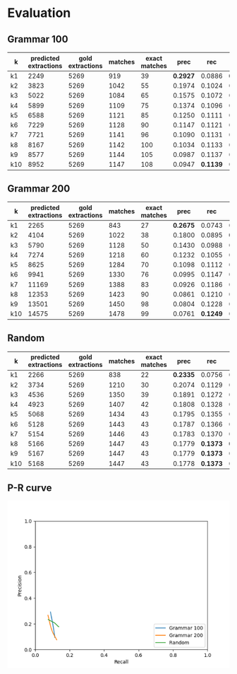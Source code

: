 # Evaluation
## Grammar 100

|  k | predicted extractions | gold extractions | matches | exact matches | prec | rec | F1 |
|-------------- | -------------- | -------------- | -------------- | -------------- | -------------- | -------------- | -------------- | 
| k1 | 2249 | 5269 | 919 | 39 | **0.2927** | 0.0886 | **0.1360** | 
| k2 | 3823 | 5269 | 1042 | 55 | 0.1974 | 0.1024 | 0.1349 | 
| k3 | 5022 | 5269 | 1084 | 65 | 0.1575 | 0.1072 | 0.1275 | 
| k4 | 5899 | 5269 | 1109 | 75 | 0.1374 | 0.1096 | 0.1219 | 
| k5 | 6588 | 5269 | 1121 | 85 | 0.1250 | 0.1111 | 0.1176 | 
| k6 | 7229 | 5269 | 1128 | 90 | 0.1147 | 0.1121 | 0.1134 | 
| k7 | 7721 | 5269 | 1141 | 96 | 0.1090 | 0.1131 | 0.1110 | 
| k8 | 8167 | 5269 | 1142 | 100 | 0.1034 | 0.1133 | 0.1081 | 
| k9 | 8577 | 5269 | 1144 | 105 | 0.0987 | 0.1137 | 0.1057 | 
| k10 | 8952 | 5269 | 1147 | 108 | 0.0947 | **0.1139** | 0.1034 | 


## Grammar 200

|  k | predicted extractions | gold extractions | matches | exact matches | prec | rec | F1 |
|-------------- | -------------- | -------------- | -------------- | -------------- | -------------- | -------------- | -------------- | 
| k1 | 2265 | 5269 | 843 | 27 | **0.2675** | 0.0743 | 0.1163 | 
| k2 | 4104 | 5269 | 1022 | 38 | 0.1800 | 0.0895 | **0.1196** | 
| k3 | 5790 | 5269 | 1128 | 50 | 0.1430 | 0.0988 | 0.1169 | 
| k4 | 7274 | 5269 | 1218 | 60 | 0.1232 | 0.1055 | 0.1137 | 
| k5 | 8625 | 5269 | 1284 | 70 | 0.1098 | 0.1112 | 0.1105 | 
| k6 | 9941 | 5269 | 1330 | 76 | 0.0995 | 0.1147 | 0.1065 | 
| k7 | 11169 | 5269 | 1388 | 83 | 0.0926 | 0.1186 | 0.1040 | 
| k8 | 12353 | 5269 | 1423 | 90 | 0.0861 | 0.1210 | 0.1006 | 
| k9 | 13501 | 5269 | 1450 | 98 | 0.0804 | 0.1228 | 0.0972 | 
| k10 | 14575 | 5269 | 1478 | 99 | 0.0761 | **0.1249** | 0.0946 | 


## Random 

|  k | predicted extractions | gold extractions | matches | exact matches | prec | rec | F1 |
|-------------- | -------------- | -------------- | -------------- | -------------- | -------------- | -------------- | -------------- | 
| k1 | 2266 | 5269 | 838 | 22 | **0.2335** | 0.0756 | 0.1142 | 
| k2 | 3734 | 5269 | 1210 | 30 | 0.2074 | 0.1129 | 0.1462 | 
| k3 | 4536 | 5269 | 1350 | 39 | 0.1891 | 0.1272 | 0.1521 | 
| k4 | 4923 | 5269 | 1407 | 42 | 0.1808 | 0.1328 | 0.1532 | 
| k5 | 5068 | 5269 | 1434 | 43 | 0.1795 | 0.1355 | 0.1544 | 
| k6 | 5128 | 5269 | 1443 | 43 | 0.1787 | 0.1366 | 0.1548 | 
| k7 | 5154 | 5269 | 1446 | 43 | 0.1783 | 0.1370 | 0.1549 | 
| k8 | 5166 | 5269 | 1447 | 43 | 0.1779 | **0.1373** | **0.1550** | 
| k9 | 5167 | 5269 | 1447 | 43 | 0.1779 | **0.1373** | 0.1549 | 
| k10 | 5168 | 5269 | 1447 | 43 | 0.1778 | **0.1373** | 0.1549 | 


## P-R curve
![](pr_curve.png)